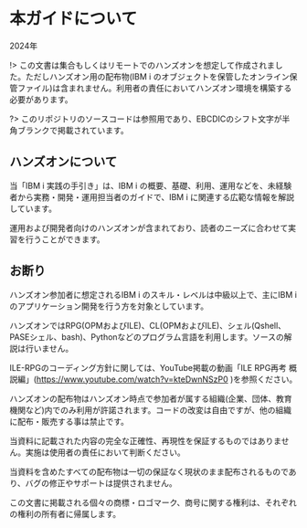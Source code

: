 # 本ガイドについて
2024年

!> この文書は集合もしくはリモートでのハンズオンを想定して作成されました。ただしハンズオン用の配布物(IBM i のオブジェクトを保管したオンライン保管ファイル)は含まれません。利用者の責任においてハンズオン環境を構築する必要があります。

?> このリポジトリのソースコードは参照用であり、EBCDICのシフト文字が半角ブランクで掲載されています。

## ハンズオンについて

当「IBM i 実践の手引き」は、IBM i の概要、基礎、利用、運用などを、未経験者から実務・開発・運用担当者のガイドで、IBM i に関連する広範な情報を解説しています。

運用および開発者向けのハンズオンが含まれており、読者のニーズに合わせて実習を行うことができます。

## お断り

ハンズオン参加者に想定されるIBM i のスキル・レベルは中級以上で、主にIBM i のアプリケーション開発を行う方を対象としています。

ハンズオンではRPG(OPMおよびILE)、CL(OPMおよびILE)、シェル(Qshell、PASEシェル、bash)、Pythonなどのプログラム言語を利用します。ソースの解説は行いません。

ILE-RPGのコーディング方針に関しては、YouTube掲載の動画「ILE RPG再考 概説編」(https://www.youtube.com/watch?v=kteDwnNSzP0 )を参照ください。

ハンズオンの配布物はハンズオン時点で参加者が属する組織(企業、団体、教育機関など)内でのみ利用が許諾されます。コードの改変は自由ですが、他の組織に配布・販売する事は禁止です。

当資料に記載された内容の完全な正確性、再現性を保証するものではありません。実施は使用者の責任において判断ください。

当資料を含めたすべての配布物は一切の保証なく現状のまま配布されるものであり、バグの修正やサポートは提供されません。

この文書に掲載される個々の商標・ロゴマーク、商号に関する権利は、それぞれの権利の所有者に帰属します。
